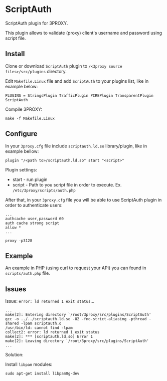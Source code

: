 # ScriptAuth

ScriptAuth plugin for 3PROXY.

This plugin allows to validate (proxy) client's username and password using script file.

## Install

Clone or download ``ScriptAuth`` plugin to `/<3proxy source files>/src/plugins` directory.

Edit `Makefile.Linux` file and add `ScriptAuth` to your plugins list, like in example below:

    PLUGINS = StringsPlugin TrafficPlugin PCREPlugin TransparentPlugin ScriptAuth

Compile 3PROXY:

    make -f Makefile.Linux

## Configure

In your `3proxy.cfg` file include `scriptauth.ld.so` library/plugin, like in example bellow:

    plugin "/<path to>/scriptauth.ld.so" start "<script>"

Plugin settings:

* start - run plugin
* script - Path to you script file in order to execute. Ex. ``/etc/3proxy/scripts/auth.php``

After that, in your `3proxy.cfg` file you will be able to use ScriptAuth plugin in order to authenticate users:

    ...
    authcache user,password 60
    auth cache strong script
    allow *
    ...

    proxy -p3128

## Example

An example in PHP (using curl to request your API) you can found in ``scripts/auth.php`` file.

## Issues

Issue: `error: ld returned 1 exit status`...

    ...
    make[2]: Entering directory `/root/3proxy/src/plugins/ScriptAuth'
    gcc -o ../../scriptauth.ld.so -O2 -fno-strict-aliasing -pthread -shared -lpam scriptauth.o
    /usr/bin/ld: cannot find -lpam
    collect2: error: ld returned 1 exit status
    make[2]: *** [scriptauth.ld.so] Error 1
    make[2]: Leaving directory `/root/3proxy/src/plugins/ScriptAuth'
    ...

Solution:

Install `libpam` modules:

    sudo apt-get install libpam0g-dev